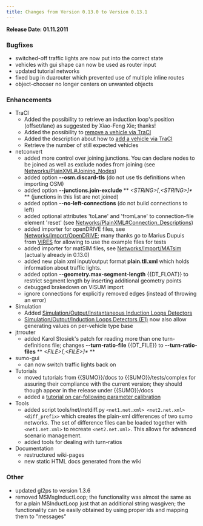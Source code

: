 ```yaml
---
title: Changes from Version 0.13.0 to Version 0.13.1
---
```


**Release Date: 01.11.2011**

### Bugfixes

- switched-off traffic lights are now put into the correct state
- vehicles with gui shape can now be used as router input
- updated tutorial networks
- fixed bug in duarouter which prevented use of multiple inline routes
- object-chooser no longer centers on unwanted objects

### Enhancements

- TraCI
  - Added the possibility to retrieve an induction loop's position
    (offset/lane) as suggested by Xiao-Feng Xie; thanks\!
  - Added the possibility to [remove a vehicle via TraCI](../TraCI/Change_Vehicle_State.md)
  - Added the description about how to [add a vehicle via TraCI](../TraCI/Change_Vehicle_State.md)
  - Retrieve the number of still expected vehicles
- netconvert
  - added more control over joining junctions. You can declare nodes
    to be joined as well as exclude nodes from joining (see
    [Networks/PlainXML\#Joining_Nodes](../Networks/PlainXML.md#joining_nodes))
  - added option **--osm.discard-tls** (do not use tls definitions when importing OSM)
  - added option **--junctions.join-exclude** ** *<STRING\>\[,<STRING\>\]\** ** (junctions in this list are not joined)
  - added option **--no-left-connections** (do not build connections to left)
  - added optional attributes 'toLane' and 'fromLane' to
    connection-file element 'reset' (see
    [Networks/PlainXML\#Connection_Descriptions](../Networks/PlainXML.md#connection_descriptions))
  - added importer for openDRIVE files, see
    [Networks/Import/OpenDRIVE](../Networks/Import/OpenDRIVE.md);
    many thanks go to Marius Dupuis from
    [VIRES](https://vires.mscsoftware.com/) for allowing to use the example
    files for tests
  - added importer for matSIM files, see
    [Networks/Import/MATsim](../Networks/Import/MATsim.md)
    (actually already in 0.13.0)
  - added new plain xml input/output format **plain.tll.xml** which
    holds information about traffic lights.
  - added option **--geometry.max-segment-length** {{DT_FLOAT}} to restrict segment length by inserting additional
    geometry points
  - debugged brakedown on VISUM import
  - ignore connections for explicitly removed edges (instead of
    throwing an error)
- Simulation
  - Added [Simulation/Output/Instantaneous Induction Loops Detectors](../Simulation/Output/Instantaneous_Induction_Loops_Detectors.md)
  - [Simulation/Output/Induction Loops Detectors (E1)](../Simulation/Output/Induction_Loops_Detectors_(E1).md)
    now also allow generating values on per-vehicle type base
- jtrrouter
  - added Karol Stosiek's patch for reading more than one turn-definitions file; changes **--turn-ratio-file** {{DT_FILE}} to **--turn-ratio-files** ** *<FILE\>\[,<FILE\>\]\** **
- sumo-gui
  - can now switch traffic lights back on
- Tutorials
  - moved tutorials from {{SUMO}}/docs to {{SUMO}}/tests/complex for assuring their
    compliance with the current version; they should though appear
    in the release under {{SUMO}}/docs
  - added a [tutorial on car-following parameter calibration](../Tutorials/Calibration/San_Pablo_Dam.md)
- Tools
  - added script tools/net/netdiff.py `<net1.net.xml> <net2.net.xml> <diff_prefix>` which creates the plain-xml
    differences of two sumo networks. The set of difference files
    can be loaded together with `<net1.net.xml>` to recreate `<net2.net.xml>`. This allows for advanced scenario
    management.
  - added tools for dealing with turn-ratios
- Documentation
  - restructured wiki-pages
  - new static HTML docs generated from the wiki

### Other

- updated gl2ps to version 1.3.6
- removed MSMsgInductLoop; the functionality was almost the same as
for a plain MSInductLoop just that an additional string wasgiven;
the functionality can be easily obtained by using proper ids and
mapping them to "messages"
